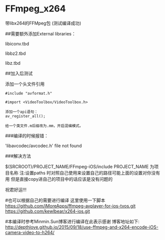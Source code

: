 # FFmpeg_x264
带libx264的FFMpeg包 (测试编译成功)

##需要额外添加External libraries：


libiconv.tbd

libbz2.tbd

libz.tbd


##加入后测试

添加一个头文件引用 

```obj
#include "avformat.h"

#import <VideoToolbox/VideoToolbox.h>

添加一个api语句：
av_register_all();

给一个类文件.m后缀改为.mm，开启混编模式。
```

###编译的时候报错： 

'libavcodec/avcodec.h' file not found 

###解决方法

$(SRCROOT)/PROJECT_NAME/FFmpeg-iOS/include
PROJECT_NAME 为项目名称
注:设置paths 时对照自己使用来设置自己的路径可能上面的设置对你没有用 
但是直接copy进自己的项目中的话应该是没有问题的

祝君好运!!!


#也可以根据自己的需要进行编译
这里使用一下脚本
https://github.com/iMoreApps/ffmpeg-avplayer-for-ios-tvos.git
https://github.com/kewlbear/x264-ios.git

#本编译时参考Minmin.Sun博客进行编译在此表示感谢
博客地址如下:
http://depthlove.github.io/2015/09/18/use-ffmpeg-and-x264-encode-iOS-camera-video-to-h264/










